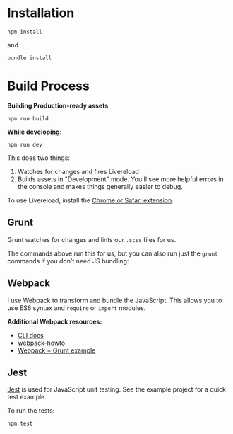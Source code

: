 # Installation

```
npm install
```

and

```
bundle install
```

# Build Process

**Building Production-ready assets**

```
npm run build
```

**While developing**:

```
npm run dev
```

This does two things:

1. Watches for changes and fires Livereload
2. Builds assets in "Development" mode. You'll see more helpful errors in the console and makes things generally easier to debug.

To use Livereload, install the [Chrome or Safari extension](http://feedback.livereload.com/knowledgebase/articles/86242-how-do-i-install-and-use-the-browser-extensions-).

## Grunt

Grunt watches for changes and lints our `.scss` files for us.

The commands above run this for us, but you can also run just the `grunt` commands if you don't need JS bundling:

## Webpack

I use Webpack to transform and bundle the JavaScript. This allows you to use ES6 syntax and `require` or `import` modules.

**Additional Webpack resources:**
- [CLI docs](http://webpack.github.io/docs/cli.html)
- [webpack-howto](https://github.com/petehunt/webpack-howto)
- [Webpack + Grunt example](https://github.com/webpack/webpack-with-common-libs)

## Jest

[Jest](http://facebook.github.io/jest/) is used for JavaScript unit testing. See the example project for a quick test example.

To run the tests:

```
npm test
```